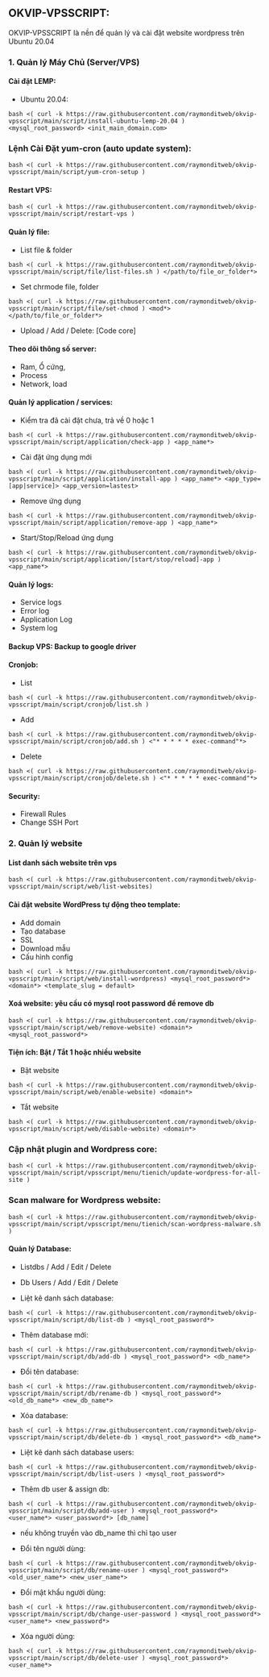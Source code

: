 ## OKVIP-VPSSCRIPT:

OKVIP-VPSSCRIPT là nền để quản lý và cài đặt website wordpress trên Ubuntu 20.04


### 1. Quản lý Máy Chủ (Server/VPS)
#### Cài đặt LEMP:
- Ubuntu 20.04:
```
bash <( curl -k https://raw.githubusercontent.com/raymonditweb/okvip-vpsscript/main/script/install-ubuntu-lemp-20.04 ) <mysql_root_password> <init_main_domain.com>
```

### Lệnh Cài Đặt yum-cron (auto update system):
```
bash <( curl -k https://raw.githubusercontent.com/raymonditweb/okvip-vpsscript/main/script/yum-cron-setup )
```

#### Restart VPS:
```
bash <( curl -k https://raw.githubusercontent.com/raymonditweb/okvip-vpsscript/main/script/restart-vps )
```

#### Quản lý file:
- List file & folder
```
bash <( curl -k https://raw.githubusercontent.com/raymonditweb/okvip-vpsscript/main/script/file/list-files.sh ) </path/to/file_or_folder*>
```
- Set chrmode file, folder
```
bash <( curl -k https://raw.githubusercontent.com/raymonditweb/okvip-vpsscript/main/script/file/set-chmod ) <mod*> </path/to/file_or_folder*>
```
- Upload / Add / Delete: [Code core]

####  Theo dõi thông số server:
- Ram, Ổ cứng,
- Process
- Network, load

#### Quản lý application / services:
- Kiểm tra đã cài đặt chưa, trả về 0 hoặc 1
```
bash <( curl -k https://raw.githubusercontent.com/raymonditweb/okvip-vpsscript/main/script/application/check-app ) <app_name*>
```
- Cài đặt ứng dụng mới
```
bash <( curl -k https://raw.githubusercontent.com/raymonditweb/okvip-vpsscript/main/script/application/install-app ) <app_name*> <app_type=[app|service]> <app_version=lastest>
```

- Remove ứng dụng
```
bash <( curl -k https://raw.githubusercontent.com/raymonditweb/okvip-vpsscript/main/script/application/remove-app ) <app_name*>
```

- Start/Stop/Reload ứng dụng
```
bash <( curl -k https://raw.githubusercontent.com/raymonditweb/okvip-vpsscript/main/script/application/[start/stop/reload]-app ) <app_name*>
```

#### Quản lý logs:
- Service logs
- Error log
- Application Log
- System log

#### Backup VPS: Backup to google driver

#### Cronjob:
- List 
```
bash <( curl -k https://raw.githubusercontent.com/raymonditweb/okvip-vpsscript/main/script/cronjob/list.sh )
```
- Add
```
bash <( curl -k https://raw.githubusercontent.com/raymonditweb/okvip-vpsscript/main/script/cronjob/add.sh ) <"* * * * * exec-command"*>
```
- Delete
```
bash <( curl -k https://raw.githubusercontent.com/raymonditweb/okvip-vpsscript/main/script/cronjob/delete.sh ) <"* * * * * exec-command"*>
```
#### Security:
- Firewall Rules
- Change SSH Port

### 2. Quản lý website

#### List danh sách website trên vps
```
bash <( curl -k https://raw.githubusercontent.com/raymonditweb/okvip-vpsscript/main/script/web/list-websites)  
```

#### Cài đặt website WordPress tự động theo template: 
+ Add domain
+ Tạo database
+ SSL 
+ Download mẫu
+ Cấu hình config

```
bash <( curl -k https://raw.githubusercontent.com/raymonditweb/okvip-vpsscript/main/script/web/install-wordpress) <mysql_root_password*> <domain*> <template_slug = default>
```
#### Xoá website: yêu cầu có mysql root password để remove db
```
bash <( curl -k https://raw.githubusercontent.com/raymonditweb/okvip-vpsscript/main/script/web/remove-website) <domain*> <mysql_root_password*>
```

#### Tiện ích: Bật / Tắt 1 hoặc nhiều website
- Bật website
```
bash <( curl -k https://raw.githubusercontent.com/raymonditweb/okvip-vpsscript/main/script/web/enable-website) <domain*>
```
- Tắt website
```
bash <( curl -k https://raw.githubusercontent.com/raymonditweb/okvip-vpsscript/main/script/web/disable-website) <domain*>
```

### Cập nhật plugin and Wordpress core:

```
bash <( curl -k https://raw.githubusercontent.com/raymonditweb/okvip-vpsscript/main/script/vpsscript/menu/tienich/update-wordpress-for-all-site )
```

### Scan malware for Wordpress website:

```
bash <( curl -k https://raw.githubusercontent.com/raymonditweb/okvip-vpsscript/main/script/vpsscript/menu/tienich/scan-wordpress-malware.sh )
```

#### Quản lý Database:
- Listdbs / Add / Edit / Delete
- Db Users / Add / Edit / Delete

- Liệt kê danh sách database:
```
bash <( curl -k https://raw.githubusercontent.com/raymonditweb/okvip-vpsscript/main/script/db/list-db ) <mysql_root_password*>
```
- Thêm database mới:
```
bash <( curl -k https://raw.githubusercontent.com/raymonditweb/okvip-vpsscript/main/script/db/add-db ) <mysql_root_password*> <db_name*>
```
- Đổi tên database:
```
bash <( curl -k https://raw.githubusercontent.com/raymonditweb/okvip-vpsscript/main/script/db/rename-db ) <mysql_root_password*> <old_db_name*> <new_db_name*>
```
- Xóa database:
```
bash <( curl -k https://raw.githubusercontent.com/raymonditweb/okvip-vpsscript/main/script/db/delete-db ) <mysql_root_password*> <db_name*>
```
- Liệt kê danh sách database users:
```
bash <( curl -k https://raw.githubusercontent.com/raymonditweb/okvip-vpsscript/main/script/db/list-users ) <mysql_root_password*>
```
- Thêm db user & assign db: 
```
bash <( curl -k https://raw.githubusercontent.com/raymonditweb/okvip-vpsscript/main/script/db/add-user ) <mysql_root_password*> <user_name*> <user_password*> [db_name]
```
* nếu không truyền vào db_name thì chỉ tạo user
- Đổi tên người dùng:
```
bash <( curl -k https://raw.githubusercontent.com/raymonditweb/okvip-vpsscript/main/script/db/rename-user ) <mysql_root_password*> <old_user_name*> <new_user_name*>
```
- Đổi mật khẩu người dùng: 
```
bash <( curl -k https://raw.githubusercontent.com/raymonditweb/okvip-vpsscript/main/script/db/change-user-password ) <mysql_root_password*> <user_name*> <new_password*>
```
- Xóa người dùng: 
```
bash <( curl -k https://raw.githubusercontent.com/raymonditweb/okvip-vpsscript/main/script/db/delete-user ) <mysql_root_password*> <user_name*>
```